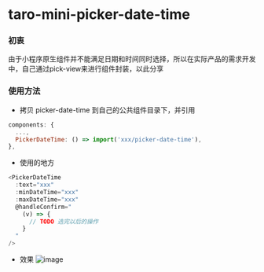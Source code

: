 # taro-mini-picker-date-time
### 初衷
由于小程序原生组件并不能满足日期和时间同时选择，所以在实际产品的需求开发中，自己通过pick-view来进行组件封装，以此分享

### 使用方法
* 拷贝 picker-date-time 到自己的公共组件目录下，并引用
```javascript
components: {
  ...,
  PickerDateTime: () => import('xxx/picker-date-time'),
},
```

* 使用的地方
```javascript
<PickerDateTime
  :text="xxx"
  :minDateTime="xxx"
  :maxDateTime="xxx"
  @handleConfirm="
    (v) => {
      // TODO 选完以后的操作
    }
  "
/>
```
* 效果
![image](https://user-images.githubusercontent.com/49790909/149069071-2cecc23d-65c2-4917-9842-79e5ab661567.png)
